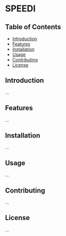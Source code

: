 # SPEEDI

## Table of Contents

- [Introduction](#introduction)
- [Features](#features)
- [Installation](#installation)
- [Usage](#usage)
- [Contributing](#contributing)
- [License](#license)

## Introduction

...

## Features

...

## Installation

...

## Usage

...

## Contributing

...

## License

...

